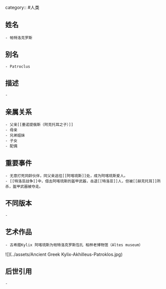 category:: #人类
## 姓名
	- 帕特洛克罗斯
## 别名
	- Patroclus
## 描述
	-
## 亲属关系
	- 父亲[[墨诺提俄斯（阿克托耳之子）]]
	- 母亲
	- 兄弟姐妹
	- 子女
	- 配偶
## 重要事件
	- 无意打死同龄伙伴，同父亲逃往[[阿喀琉斯]]处，成为阿喀琉斯爱人。
	- [[特洛亚战争]]中，借去阿喀琉斯的盔甲武器，击退[[特洛亚]]人，但被[[赫克托耳]]所杀，盔甲武器被夺走。
## 不同版本
	-
## 艺术作品
	- 古希腊Kylix 阿喀琉斯为帕特洛克罗斯包扎 柏林老博物馆（Altes museum）
 ![](../assets/Ancient Greek Kylix-Akhilleus-Patroklos.jpg)
## 后世引用
	-
